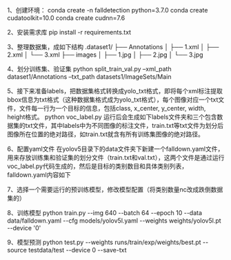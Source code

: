 1、创建环境：
conda create -n falldetection python=3.7.0
conda create cudatoolkit=10.0
conda create cudnn=7.6

2、安装需求库
pip install -r requirements.txt

3、整理数据集，成如下结构
.dataset1/
├── Annotations
│   ├── 1.xml
│   ├── 2.xml
│   └── 3.xml
├── images
│   ├── 1.jpg
│   ├── 2.jpg
│   └── 3.jpg

4、划分训练集、验证集
python split_train_val.py –xml_path dataset1/Annotations –txt_path datasets1/ImageSets/Main
 
5、接下来准备labels，把数据集格式转换成yolo_txt格式，即将每个xml标注提取bbox信息为txt格式（这种数据集格式成为yolo_txt格式），每个图像对应一个txt文件，文件每一行为一个目标的信息，包括class, x_center, y_center, width, height格式。
python voc_label.py
运行后会生成如下labels文件夹和三个包含数据集的txt文件，其中labels中为不同图像的标注文件，train.txt等txt文件为划分后图像所在位置的绝对路径，如train.txt就含有所有训练集图像的绝对路径。
 
6、配置yaml文件
在yolov5目录下的data文件夹下新建一个falldown.yaml文件，用来存放训练集和验证集的划分文件（train.txt和val.txt），这两个文件是通过运行voc_label.py代码生成的，然后是目标的类别数目和具体类别列表，falldown.yaml内容如下
 
7、选择一个需要运行的预训练模型，修改模型配置（将类别数量nc改成跌倒数据集的）
 
8、训练模型
python train.py --img 640 --batch 64 --epoch 10 --data data/falldown.yaml --cfg models/yolov5l.yaml --weights weights/yolov5l.pt --device '0'
 
9、模型预测
python test.py --weights runs/train/exp/weights/best.pt --source testdata/test --device 0 --save-txt
